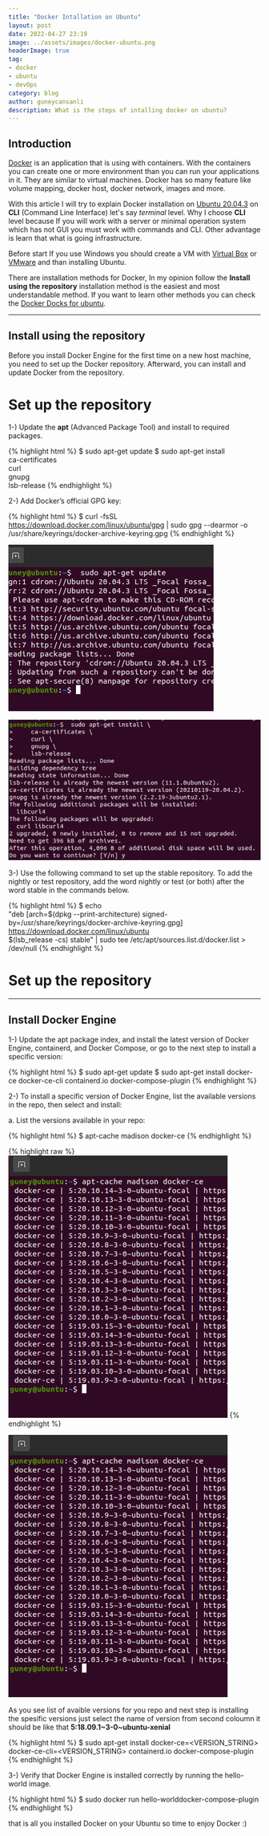 ```yaml
---
title: "Docker Intallation on Ubuntu"
layout: post
date: 2022-04-27 23:19
image: ../assets/images/docker-ubuntu.png
headerImage: true
tag:
- docker
- ubuntu
- devOps
category: blog
author: guneycansanli
description: What is the steps of intalling docker on ubuntu?
---
```


## Introduction

[Docker][1] is an application that is using with containers. With the containers you can create one or more environment than you can run your applications in it. They are similar to virtual machines. Docker has so many feature like volume mapping, docker host, docker network, images and more.

With this article I will try to explain Docker installation on [Ubuntu 20.04.3][2] on **CLI** (Command Line Interface) let's say *terminal* level. Why I choose **CLI** level because If you will work with a server or minimal operation system which has not GUI you must work with commands and CLI. Other advantage is learn that what is going infrastructure.

Before start If you use Windows you should create a VM with [Virtual Box][3] or [VMware][4] and than installing Ubuntu.

There are installation methods for Docker, In my opinion follow the **Install using the repository** installation method is the easiest and most understandable method. If you want to learn other methods you can check the [Docker Docks for ubuntu][5].

---

## Install using the repository

Before you install Docker Engine for the first time on a new host machine, you need to set up the Docker repository. Afterward, you can install and update Docker from the repository.

# Set up the repository

1-) Update the **apt** (Advanced Package Tool) and install to required packages.

{% highlight html %}
 $ sudo apt-get update
 $ sudo apt-get install \
    ca-certificates \
    curl \
    gnupg \
    lsb-release
{% endhighlight %}

2-) Add Docker’s official GPG key:

{% highlight html %}
 $ curl -fsSL https://download.docker.com/linux/ubuntu/gpg | sudo gpg --dearmor -o /usr/share/keyrings/docker-archive-keyring.gpg
{% endhighlight %}

![docker install-1][6]

![docker install-2][7]

3-) Use the following command to set up the stable repository. To add the nightly or test repository, add the word nightly or test (or both) after the word stable in the commands below.

{% highlight html %}
 $ echo \
  "deb [arch=$(dpkg --print-architecture) signed-by=/usr/share/keyrings/docker-archive-keyring.gpg] https://download.docker.com/linux/ubuntu \
  $(lsb_release -cs) stable" | sudo tee /etc/apt/sources.list.d/docker.list > /dev/null
{% endhighlight %}

# Set up the repository

---

## Install Docker Engine

1-) Update the apt package index, and install the latest version of Docker Engine, containerd, and Docker Compose, or go to the next step to install a specific version:

{% highlight html %}
 $ sudo apt-get update
 $ sudo apt-get install docker-ce docker-ce-cli containerd.io docker-compose-plugin
{% endhighlight %}

2-) To install a specific version of Docker Engine, list the available versions in the repo, then select and install:

a. List the versions available in your repo:

{% highlight html %}
 $ apt-cache madison docker-ce
{% endhighlight %}

{% highlight raw %}
![docker install-4][8]
{% endhighlight %}

![docker install-4][8]

As you see list of avaible versions for you repo and next step is installing the spesific versions just select the name of version from second coloumn it should be like that **5:18.09.1~3-0~ubuntu-xenial**

{% highlight html %}
 $ sudo apt-get install docker-ce=<VERSION_STRING> docker-ce-cli=<VERSION_STRING> containerd.io docker-compose-plugin
{% endhighlight %}

3-) Verify that Docker Engine is installed correctly by running the hello-world image.

{% highlight html %}
 $  sudo docker run hello-worlddocker-compose-plugin
{% endhighlight %}

that is all you installed Docker on your Ubuntu so time to enjoy Docker :)

[1]: https://docker.com
[2]: http://releases.ubuntu.com/20.04/
[3]: https://www.virtualbox.org/
[4]: https://www.vmware.com/
[5]: https://docs.docker.com/engine/install/ubuntu/
[6]: ../assets/images/docker-install/docker-install-1.PNG
[7]: ../assets/images/docker-install/docker-install2.PNG
[8]: ../assets/images/docker-install/docker-install4.PNG


